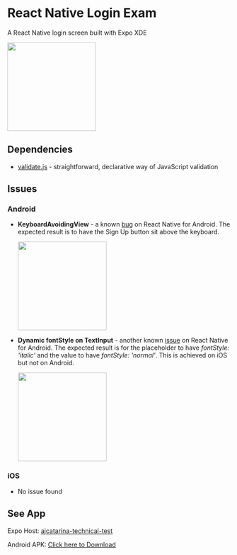 # React Native Login Exam
A React Native login screen built with Expo XDE

<img src="https://cdn.pbrd.co/images/HuHtQ54.png" width="200px"/>

## Dependencies
- [validate.js](https://www.npmjs.com/package/validate.js) - straightforward, declarative way of JavaScript validation

## Issues
### Android
- **KeyboardAvoidingView** - a known [bug](https://github.com/facebook/react-native/issues/11681) on React Native for Android. The expected result is to have the Sign Up button sit above the keyboard.

  <img src="https://cdn.pbrd.co/images/HuH7mo3.png" width="200px"/>

- **Dynamic fontStyle on TextInput** - another known [issue](https://github.com/facebook/react-native/issues/2140) on React Native for Android. The expected result is for the placeholder to have *fontStyle: 'italic'* and the value to have *fontStyle: 'normal'*. This is achieved on iOS but not on Android.

  <img src="https://cdn.pbrd.co/images/HuH6pqH.png" width="200px"/>

### iOS
- No issue found

## See App
Expo Host: [ajcatarina-technical-test](https://exp.host/@ajcatarina/ajcatarina-technical-test)

Android APK: [Click here to Download](https://expo.io/artifacts/51cf96ee-54f3-4cd9-9e71-267b4c27e03d)

